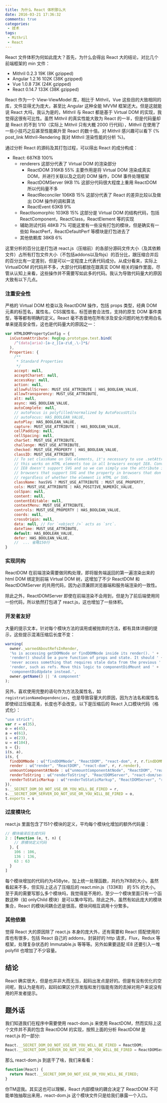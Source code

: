 ```yaml
---
title: 为什么 React 体积那么大
date: 2016-03-21 17:36:32
comments: true
categories:
 - 技术
tags:
 - Mithril
 - React
---
```


React 文件体积为何如此庞大？首先，为什么会得出 React 大的结论，对比几个前端框架的 min 文件：
 - Mithril 0.2.3 19K (8K gzipped)
 - Angular 1.2.16 102K (38K gzipped)
 - Vue 1.0.8 73K (24K gzipped)
 - React 0.14.7 133K (38K gzipped)

React 作为一个 View-ViewModel 库，相比于 Mithril，Vue 这些目的大致相同的库，文件显得尤为庞大，甚至比 Angular 这种全能 MVVM 框架还大。但是这就能说 React 大吗，我认为是的，Mithril 与 React 都是基于 Virtual DOM 的实现，我觉得这很有可比性。虽然 Mithril 的真实性能大致为 React 的一半，但是代码量却是 React 的不到 1/10（实际上 Mithril 只有大概 2000 行代码），Mithril 在使用了一些小技巧之后甚至性能飙升至 React 的数十倍。对 Mithril 感兴趣可以看下 {% post_link Mithril-Rendering 我对 Mithril 渲染性能的分析 %}。

通过分析 React 的源码及其打包过程，可以得出 React 的成分构成：
 - React: 687KB 100%
   - renderers 这部分代表了 Virtual DOM 的渲染部分
     - ReactDOM 316KB 55% 主要作用是将 Virtual DOM 渲染成真实 DOM，并进行关联以及之后的 DOM 操作，DOM 事件处理框架
     - ReactDOMServer 9KB 1% 这部分代码很大程度上重用 ReactDOM 所以代码量不多
     - ReactReconciler 106KB 15% 这部分代表了 React 的差异比较以及做出 DOM 操作的调和算法
     - ReactEvent 63KB 9%
   - ReactIsomorphic 103KB 15% 这部分是 Virtual DOM 的结构代码，包括 ReactComponent，ReactClass，ReactElement 等的实现
   - 辅助测试代码 48KB 7% 可能这里有一些没有打包的模块，但是确实有一些如 ReactPerf，ReactDefaultPerf 等模块是打包进去了
   - 其他依赖库 38KB 6%


这里分析的百分比是打包进 react.js（压缩前）的各部分源码文件大小（及其依赖文件）占所有打包文件大小（不包括addons以及fbjs）的百分比，跟压缩合并后的百分比有一定差别，但是可以一定程度上代表代码成分。从成分看来，实际上 VirtualDOM 的代码并不多，大部分代码都放在跟真实 DOM 相关的操作里面，尽管从认知上来看，这些操作并不需要写如此多的代码。我认为导致代码量大的原因大致有以下几点。

### 注重安全性

严格的 Virtual DOM 检查以及 ReactDOM 操作，包括 props 类型，经典 DOM 元素的标签名，属性名，CSS属性名，标签嵌套合法性，支持的原生 DOM 事件类型，等等都有明确的定义。React 毫不吝啬地在所有涉及安全问题的地方使用白名单来提高安全性，这也是代码量大的原因之一：

``` js
var HTMLDOMPropertyConfig = {
  isCustomAttribute: RegExp.prototype.test.bind(
    /^(data|aria)-[a-z_][a-z\d_.\-]*$/
  ),
  Properties: {
    /**
     * Standard Properties
     */
    accept: null,
    acceptCharset: null,
    accessKey: null,
    action: null,
    allowFullScreen: MUST_USE_ATTRIBUTE | HAS_BOOLEAN_VALUE,
    allowTransparency: MUST_USE_ATTRIBUTE,
    alt: null,
    async: HAS_BOOLEAN_VALUE,
    autoComplete: null,
    // autoFocus is polyfilled/normalized by AutoFocusUtils
    // autoFocus: HAS_BOOLEAN_VALUE,
    autoPlay: HAS_BOOLEAN_VALUE,
    capture: MUST_USE_ATTRIBUTE | HAS_BOOLEAN_VALUE,
    cellPadding: null,
    cellSpacing: null,
    charSet: MUST_USE_ATTRIBUTE,
    challenge: MUST_USE_ATTRIBUTE,
    checked: MUST_USE_PROPERTY | HAS_BOOLEAN_VALUE,
    classID: MUST_USE_ATTRIBUTE,
    // To set className on SVG elements, it's necessary to use .setAttribute;
    // this works on HTML elements too in all browsers except IE8. Conveniently,
    // IE8 doesn't support SVG and so we can simply use the attribute in
    // browsers that support SVG and the property in browsers that don't,
    // regardless of whether the element is HTML or SVG.
    className: hasSVG ? MUST_USE_ATTRIBUTE : MUST_USE_PROPERTY,
    cols: MUST_USE_ATTRIBUTE | HAS_POSITIVE_NUMERIC_VALUE,
    colSpan: null,
    content: null,
    contentEditable: null,
    contextMenu: MUST_USE_ATTRIBUTE,
    controls: MUST_USE_PROPERTY | HAS_BOOLEAN_VALUE,
    coords: null,
    crossOrigin: null,
    data: null, // For `<object />` acts as `src`.
    dateTime: MUST_USE_ATTRIBUTE,
    default: HAS_BOOLEAN_VALUE,
    defer: HAS_BOOLEAN_VALUE,
    //  ... 省略150行
}
```

### 实现同构

ReactDOM 在前端渲染需要做同构处理，即将服务端返回的第一遍渲染出来的 html DOM 绑定到前端 Virtual DOM 树，这增加了不少 ReactDOM 和 ReactDOMServer 的共用代码，因为必须兼顾浏览器端和服务端渲染的一致性。

除此之外，ReactDOMServer 即使在前端渲染不会用到，但是为了前后端使用同一份代码，所以依然打包进了 react.js，这也增加了一些体积。

### 开发者友好

大量的提示文本，针对每个模块方法的误用或被抛弃的方法，都有具体详细的提示，这些提示混淆压缩后长度不变：
```js
warning(
  owner._warnedAboutRefsInRender,
  '%s is accessing getDOMNode or findDOMNode inside its render(). ' +
  'render() should be a pure function of props and state. It should ' +
  'never access something that requires stale data from the previous ' +
  'render, such as refs. Move this logic to componentDidMount and ' +
  'componentDidUpdate instead.',
  owner.getName() || 'A component'
);
```

另外，喜欢使用完整的语句作为方法及属性名，如 `registrationNameDependencies`，也是导致容量大的原因，因为方法名和属性名即使经过压缩混淆，长度也不会改变。以下是压缩后的 React 入口模块代码（格式化）：

``` js
"use strict";
var r = e(35),
o = e(45),
a = e(61),
i = e(23),
u = e(104),
s = {};
i(s, a),
i(s, {
  findDOMNode : u("findDOMNode", "ReactDOM", "react-dom", r, r.findDOMNode),
  render : u("render", "ReactDOM", "react-dom", r, r.render),
  unmountComponentAtNode : u("unmountComponentAtNode", "ReactDOM", "react-dom", r, r.unmountComponentAtNode),
  renderToString : u("renderToString", "ReactDOMServer", "react-dom/server", o, o.renderToString),
  renderToStaticMarkup : u("renderToStaticMarkup", "ReactDOMServer", "react-dom/server", o, o.renderToStaticMarkup)
}),
s.__SECRET_DOM_DO_NOT_USE_OR_YOU_WILL_BE_FIRED = r,
s.__SECRET_DOM_SERVER_DO_NOT_USE_OR_YOU_WILL_BE_FIRED = o,
t.exports = s
```

### 过度模块化

react.js 里面包含了151个模块的定义，平均每个模块化增加的额外代码量：

```js
// 模块编译后生成代码
2 : [function (e, t, n) {
    // 原模块定义代码
  }, {
    106 : 106,
    136 : 136,
    63 : 63
  }
]
```

每个模块增加的代码约为45Byte，加上统一处理函数，共约为7KB的大小。虽然看起来不多，但实际上这占了压缩后的 react.min.js（133KB） 的 5% 的大小。至于真的需要写那么多个模块吗，我觉得是不用的，至少一个模块里面只有一个函数这种（如 onlyChild 模块）是可以集中写的。除此之外，虽然有如此庞大的模块集合，React 的模块间耦合还是很高，模块间相互调用十分繁多。

### 其他依赖

觉得 React 大的原因除了 react.js 本身的庞大外，还有需要和 React 搭配使用的库也有很多，包括 React 自己的 addons，封装好的 http 请求，Flux，Redux 等框架，处理复杂状态的 Immutable.js 等等等。另外如果要适配 IE8 还要引入一堆 polyfill 也增加了不少容量。

## 结论

React 确实很大，但是也并非大而无当，起码出发点是好的。但是有没有优化的空间呢，我认为是有的，起码如果区分开发版和发行版能有效的去掉对用户来说没有用的开发者提示。

## 题外话

我们知道我们在程序中需要使用 react-dom.js 来使用 ReactDOM，然而实际上这个文件并不真的包含 ReactDOM 的实现，按照上面的分析 ReactDOM 是 react.js 的一部分:

``` js
React.__SECRET_DOM_DO_NOT_USE_OR_YOU_WILL_BE_FIRED = ReactDOM;
React.__SECRET_DOM_SERVER_DO_NOT_USE_OR_YOU_WILL_BE_FIRED = ReactDOMServer;
```

那么 react-dom.js 到底干了啥，我们来看看：

``` js
function(React) {
  return React.__SECRET_DOM_DO_NOT_USE_OR_YOU_WILL_BE_FIRED;
}
```

你TM逗我。其实这也可以理解，React 内部模块的耦合决定了 ReactDOM 不可能单独抽取出来用，react-dom.js 这个模块文件只是给我们暴露一个入口。
